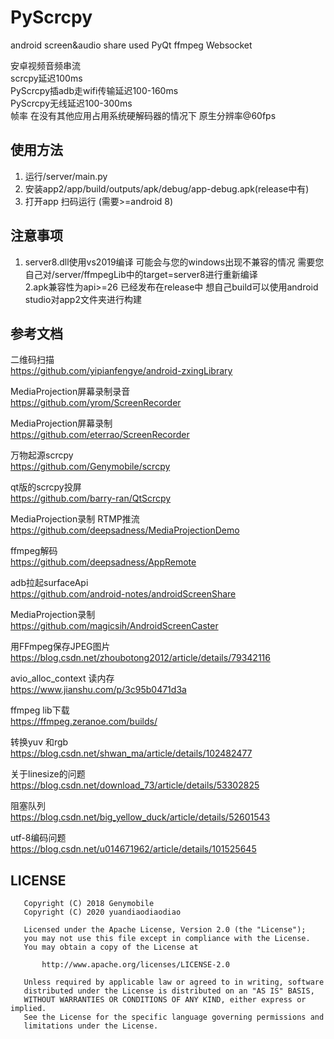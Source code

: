 # PyScrcpy
android screen&amp;audio share used PyQt ffmpeg Websocket  

安卓视频音频串流  
scrcpy延迟100ms  
PyScrcpy插adb走wifi传输延迟100-160ms  
PyScrcpy无线延迟100-300ms  
帧率 在没有其他应用占用系统硬解码器的情况下 原生分辨率@60fps  

## 使用方法
1. 运行/server/main.py
2. 安装app2/app/build/outputs/apk/debug/app-debug.apk(release中有)
3. 打开app 扫码运行 (需要>=android 8)
## 注意事项
1. server8.dll使用vs2019编译 可能会与您的windows出现不兼容的情况 需要您自己对/server/ffmpegLib中的target=server8进行重新编译  
2.apk兼容性为api>=26 已经发布在release中 想自己build可以使用android studio对app2文件夹进行构建



## 参考文档
二维码扫描  
https://github.com/yipianfengye/android-zxingLibrary   

MediaProjection屏幕录制录音   
https://github.com/yrom/ScreenRecorder  

MediaProjection屏幕录制  
https://github.com/eterrao/ScreenRecorder   

万物起源scrcpy  
https://github.com/Genymobile/scrcpy  

qt版的scrcpy投屏  
https://github.com/barry-ran/QtScrcpy  

MediaProjection录制 RTMP推流  
https://github.com/deepsadness/MediaProjectionDemo  
 
ffmpeg解码   
https://github.com/deepsadness/AppRemote  

adb拉起surfaceApi  
https://github.com/android-notes/androidScreenShare  

MediaProjection录制   
https://github.com/magicsih/AndroidScreenCaster  

用FFmpeg保存JPEG图片  
https://blog.csdn.net/zhoubotong2012/article/details/79342116  

avio_alloc_context 读内存  
https://www.jianshu.com/p/3c95b0471d3a  

ffmpeg lib下载  
https://ffmpeg.zeranoe.com/builds/  

转换yuv 和rgb  
https://blog.csdn.net/shwan_ma/article/details/102482477  

关于linesize的问题  
https://blog.csdn.net/download_73/article/details/53302825  

阻塞队列  
https://blog.csdn.net/big_yellow_duck/article/details/52601543  

utf-8编码问题  
https://blog.csdn.net/u014671962/article/details/101525645  

## LICENSE
```
   Copyright (C) 2018 Genymobile
   Copyright (C) 2020 yuandiaodiaodiao

   Licensed under the Apache License, Version 2.0 (the "License");
   you may not use this file except in compliance with the License.
   You may obtain a copy of the License at

       http://www.apache.org/licenses/LICENSE-2.0

   Unless required by applicable law or agreed to in writing, software
   distributed under the License is distributed on an "AS IS" BASIS,
   WITHOUT WARRANTIES OR CONDITIONS OF ANY KIND, either express or implied.
   See the License for the specific language governing permissions and
   limitations under the License.

```
